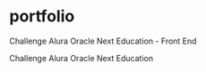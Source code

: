 # portfolio
Challenge Alura Oracle Next Education - Front End

Challenge Alura Oracle Next Education
